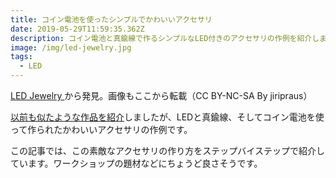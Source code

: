 ```yaml
---
title: コイン電池を使ったシンプルでかわいいアクセサリ
date: 2019-05-29T11:59:35.362Z
description: コイン電池と真鍮線で作るシンプルなLED付きのアクセサリの作例を紹介します。
image: /img/led-jewelry.jpg
tags:
  - LED
---
```

[LED Jewelry](https://www.instructables.com/id/LED-Jewelry/)から発見。画像もここから転載（CC BY-NC-SA By jiripraus）

[以前も似たような作品を紹介](../post/真鍮線とledを使ったledアート/)しましたが、LEDと真鍮線、そしてコイン電池を使って作られたかわいいアクセサリの作例です。

この記事では、この素敵なアクセサリの作り方をステップバイステップで紹介しています。ワークショップの題材などにちょうど良さそうです。
